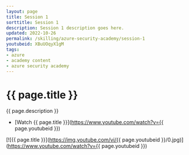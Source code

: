```yaml
---
layout: page
title: Session 1
sorttitle: Session 1
description: Session 1 description goes here.
updated: 2022-10-26
permalink: /skilling/azure-security-academy/session-1
youtubeid: XBuUOqyX1gM
tags: 
- azure
- academy content
- azure security academy
---
```


# {{ page.title }}

{{ page.description }}

* [Watch {{ page.title }}](https://www.youtube.com/watch?v={{ page.youtubeid }})

[![{{ page.title }}](https://img.youtube.com/vi/{{ page.youtubeid }}/0.jpg)](https://www.youtube.com/watch?v={{ page.youtubeid }})

